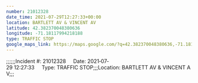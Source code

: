 ```yaml
---
number: 21012328
date_time: 2021-07-29T12:27:33+00:00
location: BARTLETT AV & VINCENT AV
latitude: 42.382370048380636
longitude: -71.18117994218188
type: TRAFFIC STOP
google_maps_link: https://maps.google.com/?q=42.382370048380636,-71.18117994218188
---
```


;;;;;;Incident #: 21012328     Date: 2021‐07‐29 12:27:33     Type: TRAFFIC STOP;;;Location: BARTLETT AV & VINCENT AV;;;
